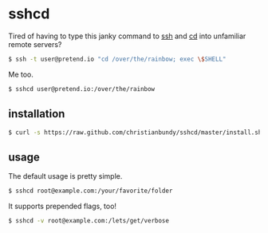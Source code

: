 # sshcd

Tired of having to type this janky command to [ssh](http://manpages.ubuntu.com/manpages/saucy/en/man1/ssh.1.html) and [cd](http://manpages.ubuntu.com/manpages/saucy/en/man1/cd.1posix.html) into unfamiliar remote servers?

```sh
$ ssh -t user@pretend.io "cd /over/the/rainbow; exec \$SHELL"
```

Me too.

```sh
$ sshcd user@pretend.io:/over/the/rainbow
```

## installation

```sh
$ curl -s https://raw.github.com/christianbundy/sshcd/master/install.sh | sh
```

## usage

The default usage is pretty simple.

```sh
$ sshcd root@example.com:/your/favorite/folder
```

It supports prepended flags, too!

```sh
$ sshcd -v root@example.com:/lets/get/verbose
```
